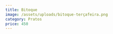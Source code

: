 ```yaml
---
title: Bitoque
image: /assets/uploads/bitoque-terçafeira.png
category: Pratos
price: 450
---
```


